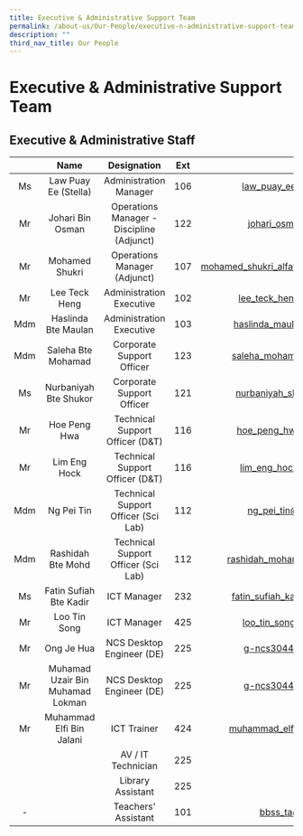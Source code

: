 ```yaml
---
title: Executive & Administrative Support Team
permalink: /about-us/Our-People/executive-n-administrative-support-team/
description: ""
third_nav_title: Our People
---
```

# Executive & Administrative Support Team


## Executive & Administrative Staff


|      |                Name               |                Designation                |  Ext |               Email               |
|:----:|:---------------------------------:|:-----------------------------------------:|:----:|:---------------------------------:|
|  Ms  | Law Puay Ee (Stella)              |           Administration Manager          |  106 |     law_puay_ee@schools.gov.sg    |
|  Mr  | Johari Bin Osman                  | Operations Manager - Discipline (Adjunct) | 122  |      johari_osman@moe.edu.sg      | 
| Mr | Mohamed Shukri | Operations Manager (Adjunct) | 107 | mohamed_shukri_alfattah_abdul@schools.gov.sg |
|  Mr  | Lee Teck Heng                     |          Administration Executive         |  102 |    lee_teck_heng@schools.gov.sg   |
| Mdm  | Haslinda Bte Maulan               |          Administration Executive         | 103  |  haslinda_maulan@schools.gov.sg   |
|  Mdm | Saleha Bte Mohamad                |         Corporate Support Officer         |  123 |   saleha_mohamad@schools.gov.sg   |
|   Ms | Nurbaniyah Bte Shukor             |         Corporate Support Officer         |  121 |   nurbaniyah_shukor@moe.edu.sg    |
|  Mr  | Hoe Peng Hwa                      |      Technical Support Officer (D&T)      |  116 |    hoe_peng_hwa@schools.gov.sg    |
|  Mr  | Lim Eng Hock                      |      Technical Support Officer (D&T)      |  116 |    lim_eng_hock@schools.gov.sg    |
|  Mdm | Ng Pei Tin                        |    Technical Support Officer (Sci Lab)    |  112 |     ng_pei_tin@schools.gov.sg     |
|  Mdm | Rashidah Bte Mohd                 |    Technical Support Officer (Sci Lab)    | 112  |  rashidah_mohamed@schools.gov.sg  |
|  Ms  | Fatin Sufiah Bte Kadir            |                ICT Manager                |  232 | fatin_sufiah_kadir@schools.gov.sg |
|   Mr | Loo Tin Song                      |                ICT Manager                | 425  |    loo_tin_song@schools.gov.sg    |
|  Mr  | Ong Je Hua                        |          NCS Desktop Engineer (DE)        |  225 |       g-ncs3044sde@ncs.com.sg     |
|  Mr  | Muhamad Uzair Bin Muhamad Lokman  |         NCS Desktop Engineer (DE)         | 225  |      g-ncs3044sde@ncs.com.sg      |
|  Mr  | Muhammad Elfi Bin Jalani          |                ICT Trainer                |  424 |  muhammad_elfi_jalani@moe.edu.sg  |
|      |                                   |            AV / IT Technician             |  225 |                                   |
|      |                                   |             Library Assistant             |  225 |                                   |
|   -  |                                   |            Teachers' Assistant            |  101 |         bbss_ta@moe.edu.sg        |